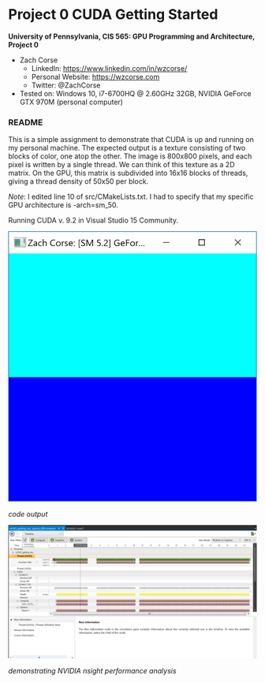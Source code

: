 Project 0 CUDA Getting Started
====================

**University of Pennsylvania, CIS 565: GPU Programming and Architecture, Project 0**

* Zach Corse
  * LinkedIn: https://www.linkedin.com/in/wzcorse/
  * Personal Website: https://wzcorse.com
  * Twitter: @ZachCorse
* Tested on: Windows 10, i7-6700HQ @ 2.60GHz 32GB, NVIDIA GeForce GTX 970M (personal computer)

### README

This is a simple assignment to demonstrate that CUDA is up and running on my personal machine. The expected output is a texture consisting of two blocks of color, one atop the other. The image is 800x800 pixels, and each pixel is written by a single thread. We can think of this texture as a 2D matrix. On the GPU, this matrix is subdivided into 16x16 blocks of threads, giving a thread density of 50x50 per block.

*Note*: I edited line 10 of src/CMakeLists.txt. I had to specify that my specific GPU architecture is -arch=sm_50.

Running CUDA v. 9.2 in Visual Studio 15 Community.

![bluered](images/Capture.PNG)

*code output*

![nsightData](images/nsight.PNG)

*demonstrating NVIDIA nsight performance analysis*

